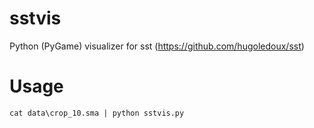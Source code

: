 # sstvis
Python (PyGame) visualizer for sst (https://github.com/hugoledoux/sst)


# Usage
`cat data\crop_10.sma | python sstvis.py`
